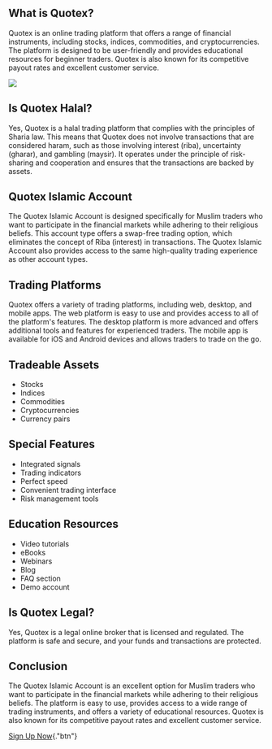 ## What is Quotex?

Quotex is an online trading platform that offers a range of financial
instruments, including stocks, indices, commodities, and
cryptocurrencies. The platform is designed to be user-friendly and
provides educational resources for beginner traders. Quotex is also
known for its competitive payout rates and excellent customer service.

[![](https://static.quotex.io/files/4_en/300_250.jpg)](https://traff.sbs/brokerqxlid)

## Is Quotex Halal?

Yes, Quotex is a halal trading platform that complies with the
principles of Sharia law. This means that Quotex does not involve
transactions that are considered haram, such as those involving interest
(riba), uncertainty (gharar), and gambling (maysir). It operates under
the principle of risk-sharing and cooperation and ensures that the
transactions are backed by assets.

## Quotex Islamic Account

The Quotex Islamic Account is designed specifically for Muslim traders
who want to participate in the financial markets while adhering to their
religious beliefs. This account type offers a swap-free trading option,
which eliminates the concept of Riba (interest) in transactions. The
Quotex Islamic Account also provides access to the same high-quality
trading experience as other account types.

## Trading Platforms

Quotex offers a variety of trading platforms, including web, desktop,
and mobile apps. The web platform is easy to use and provides access to
all of the platform\'s features. The desktop platform is more advanced
and offers additional tools and features for experienced traders. The
mobile app is available for iOS and Android devices and allows traders
to trade on the go.

## Tradeable Assets

-   Stocks
-   Indices
-   Commodities
-   Cryptocurrencies
-   Currency pairs

## Special Features

-   Integrated signals
-   Trading indicators
-   Perfect speed
-   Convenient trading interface
-   Risk management tools

## Education Resources

-   Video tutorials
-   eBooks
-   Webinars
-   Blog
-   FAQ section
-   Demo account

## Is Quotex Legal?

Yes, Quotex is a legal online broker that is licensed and regulated. The
platform is safe and secure, and your funds and transactions are
protected.

## Conclusion

The Quotex Islamic Account is an excellent option for Muslim traders who
want to participate in the financial markets while adhering to their
religious beliefs. The platform is easy to use, provides access to a
wide range of trading instruments, and offers a variety of educational
resources. Quotex is also known for its competitive payout rates and
excellent customer service.

[Sign Up Now](\%22https://traff.sbs/brokerqxsignup\%22){."btn"}

